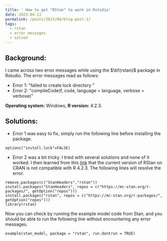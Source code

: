 ```yaml
---
title: ' How to get "RStan" to work in Rstudio'
date: 2023-04-13
permalink: /posts/2023/04/blog-post-1/
tags:
  - rstan 
  - error messages
  - solved
---
```


## Background:
I came across two error messages while using the $\bf{rstan}$ package in Rstudio. The error messages read as follows:

* Error 1: "failed to create lock directory "
* Error 2: "compileCode(f, code, language = language, verbose = verbose)"


$\textbf{Operating system:}$ Windows, $\textbf{R version:}$ 4.2.3.

## Solutions:
* Error 1 was easy to fix, simply run the following line before installing the package.
```{r}
options("install.lock"=FALSE)
```

* Error 2 was a bit tricky. I tried with several solutions and none of it worked. I then learned from this [link](https://github.com/stan-dev/rstan/wiki/Configuring-C---Toolchain-for-Windows) that the current version of RStan on CRAN is not compatible with R 4.2.3. The following lines will resolve the error.

```{r}
remove.packages(c("StanHeaders","rstan"))
install.packages("StanHeaders", repos = c("https://mc-stan.org/r-packages/", getOption("repos")))
install.packages("rstan", repos = c("https://mc-stan.org/r-packages/", getOption("repos")))
library(rstan)
```

Now you can check by running the example model code from Stan, and you should be able to run the following line without encountering any error messages.

```{r}
example(stan_model, package = "rstan", run.dontrun = TRUE)
```
